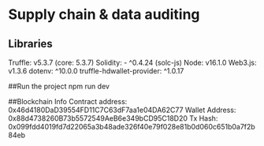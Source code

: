 # Supply chain & data auditing

## Libraries
Truffle: v5.3.7 (core: 5.3.7)
Solidity: - ^0.4.24 (solc-js)
Node: v16.1.0
Web3.js: v1.3.6
dotenv: ^10.0.0
truffle-hdwallet-provider: ^1.0.17

##Run the project
npm run dev

##Blockchain Info
Contract address: 0x46d4180DaD39554FD11C7C63dF7aa1e04DA62C77 
Wallet Address: 0x88d4738260B73b5572549AeB6e349bCD95C18D20
Tx Hash: 0x099fdd4019fd7d22065a3b48ade326f40e79f028e81b0d060c651b0a7f2b84eb
